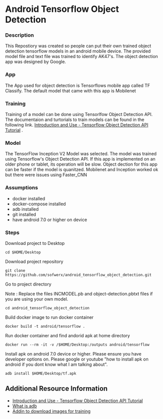 # Android Tensorflow Object Detection 

### Description

This Repostiory was created so people can put their own trained object detection tensorflow models in an android mobile device. The provided model file and text file was trained to identify AK47's. The object detection app was designed by Google.

### App
The App used for object detection is Tensorflows mobile app called TF Classify. The default model that came with this app is Mobilenet 

### Training
Training of a model can be done using Tensorlfow Object Detection API. The documentaion and turtorials to train models can be found in the following link. [Introduction and Use - Tensorflow Object Detection API Tutorial](https://pythonprogramming.net/introduction-use-tensorflow-object-detection-api-tutorial/) .


### Model
The TensorFlow Inception V2 Model was selected. The model was trained using Tensorflow's Object Detection API. If this app is implemented on an older phone or tablet, its operation will be slow. Object dection for this app can be faster if the model is quanitzed. Mobilenet and Inception worked ok but there were issues using Faster_CNN
 



### Assumptions
* docker installed
* docker-compose installed
* adb installed
* git installed
* have android 7.0 or higher on device 

### Steps


Download project to Desktop

```
cd $HOME/Desktop
```

Download project repository

```
git clone https://github.com/sofwerx/android_tensorflow_object_detection.git

```

Go to project directory

Note : Replace the files INCMODEL.pb and object-detection.pbtxt files if you are using your own model.

```
cd android_tensorflow_object_detection
```

Build docker image to run docker container

```
docker build -t android/tensorflow .
```

Run docker container and find andorid apk at home directory

```
docker run --rm -it -v /$HOME/Desktop:/outputs android/tensorflow
```

Install apk on android 7.0 device or higher. Please ensure you have developer options on. Please google or youtube "how to install apk on android if you dont know what I am talking about".

```
adb install $HOME/Desktop/tf.apk
```





## Additional Resource Information

* [Introduction and Use - Tensorflow Object Detection API Tutorial](https://pythonprogramming.net/introduction-use-tensorflow-object-detection-api-tutorial/)
* [What is adb](https://developer.android.com/studio/command-line/adb.html#move)
* [Addin to download images for training](https://www.pcsteps.com/5170-mass-download-images-chrome/)
